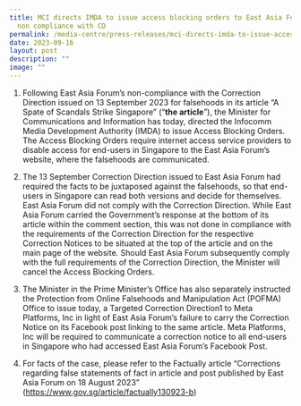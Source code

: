 ```yaml
---
title: MCI directs IMDA to issue access blocking orders to East Asia Forum for
  non compliance with CD
permalink: /media-centre/press-releases/mci-directs-imda-to-issue-access-blocking-orders-to-east-asia-forum/
date: 2023-09-16
layout: post
description: ""
image: ""
---
```

1. Following East Asia Forum’s non-compliance with the Correction Direction issued on 13 September 2023 for falsehoods in its article “A Spate of Scandals Strike Singapore” (“**the article**”), the Minister for Communications and Information has today, directed the Infocomm Media Development Authority (IMDA) to issue Access Blocking Orders. The Access Blocking Orders require internet access service providers to disable access for end-users in Singapore to the East Asia Forum’s website, where the falsehoods are communicated.
       
2. The 13 September Correction Direction issued to East Asia Forum had required the facts to be juxtaposed against the falsehoods, so that end-users in Singapore can read both versions and decide for themselves. East Asia Forum did not comply with the Correction Direction. While East Asia Forum carried the Government’s response at the bottom of its article within the comment section, this was not done in compliance with the requirements of the Correction Direction for the respective Correction Notices to be situated at the top of the article and on the main page of the website. Should East Asia Forum subsequently comply with the full requirements of the Correction Direction, the Minister will cancel the Access Blocking Orders.

3. The Minister in the Prime Minister’s Office has also separately instructed the Protection from Online Falsehoods and Manipulation Act (POFMA) Office to issue today, a Targeted Correction Direction1 to Meta Platforms, Inc in light of East Asia Forum’s failure to carry the Correction Notice on its Facebook post linking to the same article. Meta Platforms, Inc will be required to communicate a correction notice to all end-users in Singapore who had accessed East Asia Forum’s Facebook Post. 
       
4. For facts of the case, please refer to the Factually article “Corrections regarding false statements of fact in article and post published by East Asia Forum on 18 August 2023” (https://www.gov.sg/article/factually130923-b) 